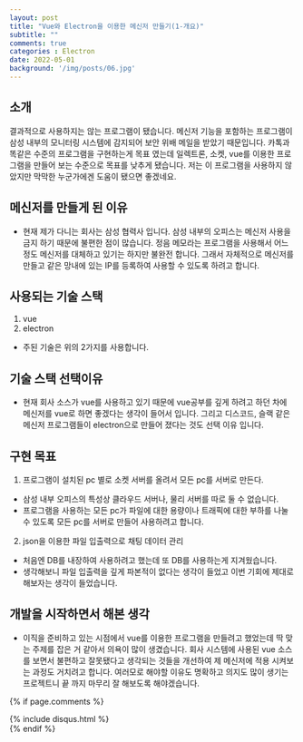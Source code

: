```yaml
---
layout: post
title: "Vue와 Electron을 이용한 메신저 만들기(1-개요)"
subtitle: ""
comments: true
categories : Electron
date: 2022-05-01
background: '/img/posts/06.jpg'
---
```


## 소개
결과적으로 사용하지는 않는 프로그램이 됐습니다. 메신저 기능을 포함하는 프로그램이 삼성 내부의 모니터링 시스템에 감지되어 보안 위배 메일을 받았기 때문입니다. 카톡과 똑같은 수준의 프로그램을 구현하는게 목표 였는데 일렉트론, 소켓, vue를 이용한 프로그램을 만들어 보는 수준으로 목표를 낮추게 됐습니다. 저는 이 프로그램을 사용하지 않았지만 막막한 누군가에겐 도움이 됐으면 좋겠네요.

## 메신저를 만들게 된 이유
 * 현재 제가 다니는 회사는 삼성 협력사 입니다. 삼성 내부의 오피스는 메신저 사용을 금지 하기 때문에 불편한 점이 많습니다. 정음 메모라는 프로그램을 사용해서 어느정도 메신저를 대체하고 있기는 하지만 불완전 합니다. 그래서 자체적으로 메신저를 만들고 같은 망내에 있는 IP를 등록하여 사용할 수 있도록 하려고 합니다.

## 사용되는 기술 스택
 1. vue
 2. electron
 * 주된 기술은 위의 2가지를 사용합니다.

## 기술 스택 선택이유
 * 현재 회사 소스가 vue를 사용하고 있기 때문에 vue공부를 깊게 하려고 하던 차에 메신저를 vue로 하면 좋겠다는 생각이 들어서 입니다. 그리고 디스코드, 슬랙 같은 메신저 프로그램들이 electron으로 만들어 졌다는 것도 선택 이유 입니다.

## 구현 목표
1. 프로그램이 설치된 pc 별로 소켓 서버를 올려서 모든 pc를 서버로 만든다.
- 삼성 내부 오피스의 특성상 클라우드 서버나, 물리 서버를 따로 둘 수 없습니다.
- 프로그램을 사용하는 모든 pc가 파일에 대한 용량이나 트래픽에 대한 부하를 나눌 수 있도록 모든 pc를 서버로 만들어 사용하려고 합니다.
2. json을 이용한 파일 입출력으로 채팅 데이터 관리
- 처음엔 DB를 내장하여 사용하려고 했는데 또 DB를 사용하는게 지겨웠습니다.
- 생각해보니 파일 입출력을 깊게 파본적이 없다는 생각이 들었고 이번 기회에 제대로 해보자는 생각이 들었습니다.

## 개발을 시작하면서 해본 생각
 * 이직을 준비하고 있는 시점에서 vue를 이용한 프로그램을 만들려고 했었는데 딱 맞는 주제를 잡은 거 같아서 의욕이 많이 생겼습니다. 회사 시스템에 사용된 vue 소스를 보면서 불편하고 잘못됐다고 생각되는 것들을 개선하여 제 메신저에 적용 시켜보는 과정도 거치려고 합니다. 여러모로 해야할 이유도 명확하고 의지도 많이 생기는 프로젝트니 끝 까지 마무리 잘 해보도록 해야겠습니다.


{% if page.comments %}
<div id="post-disqus" class="container">
{% include disqus.html %}
</div>
{% endif %}
